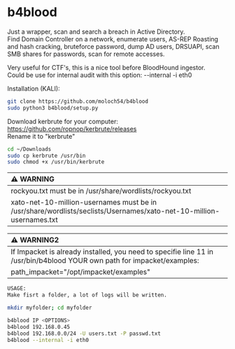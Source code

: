 # b4blood
Just a wrapper, scan and search a breach in Active Directory.  
Find Domain Controller on a network, enumerate users, AS-REP Roasting and hash cracking, bruteforce password, dump AD users, DRSUAPI, scan SMB shares for passwords, scan for remote accesses.  

Very useful for CTF's, this is a nice tool before BloodHound ingestor.  
Could be use for internal audit with this option: --internal -i eth0  


Installation (KALI):  
```sh
git clone https://github.com/moloch54/b4blood  
sudo python3 b4blood/setup.py  
```

Download kerbrute for your computer:  
https://github.com/ropnop/kerbrute/releases  
Rename it to "kerbrute"  

```sh
cd ~/Downloads
sudo cp kerbrute /usr/bin
sudo chmod +x /usr/bin/kerbrute  
```


| :warning: WARNING                                     |
|:------------------------------------------------------|
|rockyou.txt must be in /usr/share/wordlists/rockyou.txt|  
|xato-net-10-million-usernames must be in /usr/share/wordlists/seclists/Usernames/xato-net-10-million-usernames.txt| 


| :warning: WARNING2                                                                                                      |
| :-----------------------------------------------------------------------------------------------------------------------|
|If Impacket is already installed, you need to specifie line 11 in /usr/bin/b4blood YOUR own path for impacket/examples:  |   
path_impacket="/opt/impacket/examples"                                                                                    |

```sh
USAGE:  
Make fisrt a folder, a lot of logs will be written.  

mkdir myfolder; cd myfolder  

b4blood IP <OPTIONS>
b4blood 192.168.0.45  
b4blood 192.168.0.0/24 -U users.txt -P passwd.txt  
b4blood --internal -i eth0  
```  

